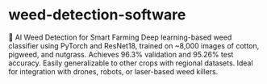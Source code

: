 # weed-detection-software
🌿 AI Weed Detection for Smart Farming Deep learning-based weed classifier using PyTorch and ResNet18, trained on ~8,000 images of cotton, pigweed, and nutgrass. Achieves 96.3% validation and 95.26% test accuracy. Easily generalizable to other crops with regional datasets. Ideal for integration with drones, robots, or laser-based weed killers.
